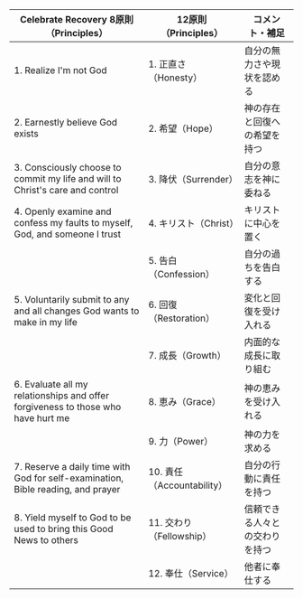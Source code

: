 | Celebrate Recovery 8原則（Principles）                                               | 12原則（Principles）       | コメント・補足         |
| -------------------------------------------------------------------------------- | ---------------------- | --------------- |
| 1. Realize I'm not God                                                           | 1. 正直さ（Honesty）        | 自分の無力さや現状を認める   |
| 2. Earnestly believe God exists                                                  | 2. 希望（Hope）            | 神の存在と回復への希望を持つ  |
| 3. Consciously choose to commit my life and will to Christ's care and control    | 3. 降伏（Surrender）       | 自分の意志を神に委ねる     |
| 4. Openly examine and confess my faults to myself, God, and someone I trust      | 4. キリスト（Christ）        | キリストに中心を置く      |
|                                                                                  | 5. 告白（Confession）      | 自分の過ちを告白する      |
| 5. Voluntarily submit to any and all changes God wants to make in my life        | 6. 回復（Restoration）     | 変化と回復を受け入れる     |
|                                                                                  | 7. 成長（Growth）          | 内面的な成長に取り組む     |
| 6. Evaluate all my relationships and offer forgiveness to those who have hurt me | 8. 恵み（Grace）           | 神の恵みを受け入れる      |
|                                                                                  | 9. 力（Power）            | 神の力を求める         |
| 7. Reserve a daily time with God for self-examination, Bible reading, and prayer | 10. 責任（Accountability） | 自分の行動に責任を持つ     |
| 8. Yield myself to God to be used to bring this Good News to others              | 11. 交わり（Fellowship）    | 信頼できる人々との交わりを持つ |
|                                                                                  | 12. 奉仕（Service）        | 他者に奉仕する         |
